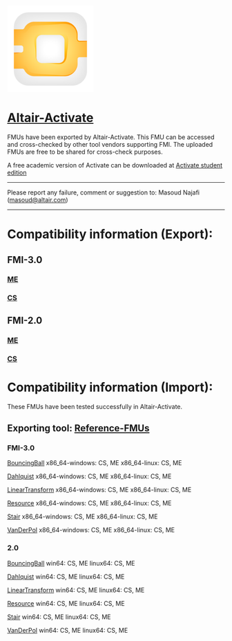 <!-- HTML approach -->
<img src="https://github.com/altairengineering/fmus/blob/master/icon_Activate.png"  width="200"/>

# [Altair-Activate](https://altair.com/activate)
FMUs have been exported by Altair-Activate. This FMU can be accessed and cross-checked by other tool vendors supporting FMI.
The uploaded FMUs are free to be shared for cross-check purposes.

A free academic version of Activate can be downloaded at [Activate student edition](https://altairuniversity.com/free-altair-student-edition/)

*******************************************************************************************

Please report any failure, comment or suggestion to: Masoud Najafi (masoud@altair.com)

*******************************************************************************************

# Compatibility information (Export):
## FMI-3.0
### [ME](https://github.com/altairengineering/fmus/tree/master/Altair-Activate/3.0/export/me)
### [CS](https://github.com/altairengineering/fmus/tree/master/Altair-Activate/3.0/export/cs)

## FMI-2.0
### [ME](https://github.com/altairengineering/fmus/tree/master/Altair-Activate/2.0/export/me)
### [CS](https://github.com/altairengineering/fmus/tree/master/Altair-Activate/2.0/export/cs)


# Compatibility information (Import):

These FMUs have been tested successfully in Altair-Activate. 

## Exporting tool:  [Reference-FMUs](https://github.com/modelica/Reference-FMUs)

### FMI-3.0
[BouncingBall]() x86_64-windows: CS, ME    x86_64-linux: CS, ME

[Dahlquist]() x86_64-windows: CS, ME    x86_64-linux: CS, ME

[LinearTransform]() x86_64-windows: CS, ME    x86_64-linux: CS, ME

[Resource]() x86_64-windows: CS, ME    x86_64-linux: CS, ME

[Stair]()  x86_64-windows: CS, ME    x86_64-linux: CS, ME

[VanDerPol]() x86_64-windows: CS, ME    x86_64-linux: CS, ME

### 2.0
[BouncingBall]() win64: CS, ME    linux64: CS, ME

[Dahlquist]() win64: CS, ME    linux64: CS, ME

[LinearTransform]() win64: CS, ME    linux64: CS, ME

[Resource]() win64: CS, ME    linux64: CS, ME

[Stair]() win64: CS, ME    linux64: CS, ME

[VanDerPol]() win64: CS, ME    linux64: CS, ME
